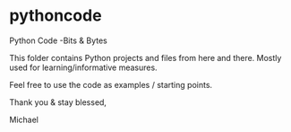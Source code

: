 # pythoncode
Python Code -Bits &amp; Bytes 


This folder contains Python projects and files from here and there. Mostly used for learning/informative measures. 

Feel free to use the code as examples / starting points. 


Thank you & stay blessed, 

Michael 
